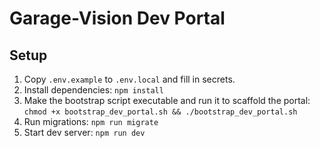 # Garage-Vision Dev Portal

## Setup

1. Copy `.env.example` to `.env.local` and fill in secrets.
2. Install dependencies: `npm install`
3. Make the bootstrap script executable and run it to scaffold the portal:
   `chmod +x bootstrap_dev_portal.sh && ./bootstrap_dev_portal.sh`
4. Run migrations: `npm run migrate`
5. Start dev server: `npm run dev`
